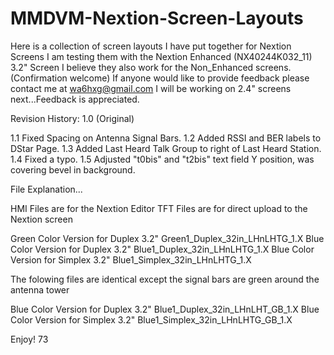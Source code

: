 # MMDVM-Nextion-Screen-Layouts
Here is a collection of screen layouts I have put together for Nextion Screens
I am testing them with the Nextion Enhanced (NX40244K032_11) 3.2" Screen
I believe they also work for the Non_Enhanced screens. (Confirmation welcome)
If anyone would like to provide feedback please contact me at wa6hxg@gmail.com
I will be working on 2.4" screens next...Feedback is appreciated. 


Revision History: 1.0 (Original)

1.1 Fixed Spacing on Antenna Signal Bars.
1.2 Added RSSI and BER labels to DStar Page.
1.3 Added Last Heard Talk Group to right of Last Heard Station.
1.4 Fixed a typo.
1.5 Adjusted "t0bis" and "t2bis" text field Y position, was covering bevel in background.


File Explanation...

HMI Files are for the Nextion Editor
TFT Files are for direct upload to the Nextion screen

Green Color Version for Duplex 3.2" Green1_Duplex_32in_LHnLHTG_1.X
Blue Color Version for Duplex 3.2" Blue1_Duplex_32in_LHnLHTG_1.X
Blue Color Version for Simplex 3.2" Blue1_Simplex_32in_LHnLHTG_1.X

The folowing files are identical except the signal bars are green around the antenna tower

Blue Color Version for Duplex 3.2" Blue1_Duplex_32in_LHnLHT_GB_1.X
Blue Color Version for Simplex 3.2" Blue1_Simplex_32in_LHnLHTG_GB_1.X


Enjoy!
73
